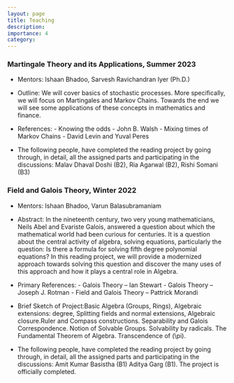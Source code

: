 ```yaml
---
layout: page
title: Teaching
description: 
importance: 4
category: 
---
```



### Martingale Theory and its Applications, Summer 2023
- Mentors: Ishaan Bhadoo, Sarvesh Ravichandran Iyer (Ph.D.)
- Outline: 
     We will cover basics of stochastic processes. More specifically, we will focus on Martingales and Markov Chains. Towards the end we will see some applications of these concepts in mathematics and finance.

- References: - Knowing the odds - John B. Walsh
              - Mixing times of Markov Chains - David Levin and Yuval Peres 

- The following people, have completed the reading project by going through, in detail, all the assigned parts and participating in the discussions: Malav Dhaval Doshi (B2), Ria Agarwal (B2), Rishi Somani (B3)

### Field and Galois Theory, Winter 2022
- Mentors: Ishaan Bhadoo, Varun Balasubramaniam
- Abstract: 
  In the nineteenth century, two very young mathematicians, Neils Abel and Evariste Galois, answered a question about which the mathematical world had been curious for centuries. It is a question about the central activity of algebra, solving equations, particularly the question: Is there a formula for solving fifth degree polynomial equations? In this reading project, we will provide a modernized approach towards solving this question and discover the many uses of this approach and how it plays a central role in Algebra.
  
- Primary References: - Galois Theory – Ian Stewart
                      - Galois Theory – Joseph J. Rotman
                      - Field and Galois Theory – Pattrick Morandi
                     

- Brief Sketch of Project:Basic Algebra (Groups, Rings), Algebraic extensions: degree, Splitting fields and normal extensions, Algebraic closure.Ruler and Compass constructions. Separability and Galois Correspondence. Notion of Solvable Groups. Solvability by radicals. The Fundamental Theorem of Algebra. Transcendence of \(\pi\). 
 
- The following people, have completed the reading project by going through, in detail, all the assigned parts and participating in the discussions: Amit Kumar Basistha (B1) Aditya Garg (B1). The project is officially completed.
